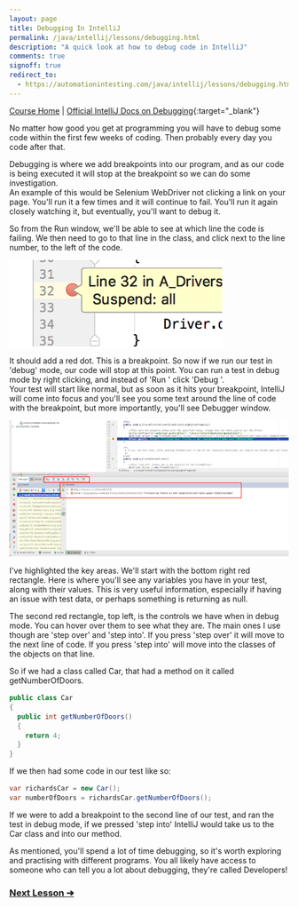```yaml
---
layout: page
title: Debugging In IntelliJ
permalink: /java/intellij/lessons/debugging.html
description: "A quick look at how to debug code in IntelliJ"
comments: true
signoff: true
redirect_to:
  - https://automationintesting.com/java/intellij/lessons/debugging.html
---
```

[Course Home](../../course) \| [Official IntelliJ Docs on Debugging](https://www.jetbrains.com/help/idea/debugging.html?search=debug){:target="_blank"}


No matter how good you get at programming you will have to debug some code within the first few weeks of coding. Then probably every day you code after that.

Debugging is where we add breakpoints into our program, and as our code is being executed it will stop at the breakpoint so we can do some investigation.  
An example of this would be Selenium WebDriver not clicking a link on your page. You'll run it a few times and it will continue to fail. You'll run it again closely watching it, but eventually, you'll want to debug it.

So from the Run window, we'll be able to see at which line the code is failing. We then need to go to that line in the class, and click next to the line number, to the left of the code.

![Breakpoint](/images/course/breakpoint.png)

It should add a red dot. This is a breakpoint. So now if we run our test in 'debug' mode, our code will stop at this point. You can run a test in debug mode by right clicking, and instead of 'Run <methodname>' click 'Debug <methodname>'.  
Your test will start like normal, but as soon as it hits your breakpoint, IntelliJ will come into focus and you'll see you some text around the line of code with the breakpoint, but more importantly, you'll see Debugger window.  

![Debugger Window](/images/course/debuggerwindow.png)

I've highlighted the key areas. We'll start with the bottom right red rectangle. Here is where you'll see any variables you have in your test, along with their values. This is very useful information, especially if having an issue with test data, or perhaps something is returning as null. 

The second red rectangle, top left, is the controls we have when in debug mode. You can hover over them to see what they are. The main ones I use though are 'step over' and 'step into'. If you press 'step over' it will move to the next line of code. If you press 'step into' will move into the classes of the objects on that line.

So if we had a class called Car, that had a method on it called getNumberOfDoors.
```java
public class Car
{
  public int getNumberOfDoors()
  {
    return 4;
  }
}
```
If we then had some code in our test like so:
```java
var richardsCar = new Car();
var numberOfDoors = richardsCar.getNumberOfDoors();
```
If we were to add a breakpoint to the second line of our test, and ran the test in debug mode, if we pressed 'step into' IntelliJ would take us to the Car class and into our method.

As mentioned, you'll spend a lot of time debugging, so it's worth exploring and practising with different programs. You all likely have access to someone who can tell you a lot about debugging, they're called Developers!

### [Next Lesson &#10132;](../lessons/intellisense)